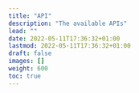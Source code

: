 ```yaml
---
title: "API"
description: "The available APIs"
lead: ""
date: 2022-05-11T17:36:32+01:00
lastmod: 2022-05-11T17:36:32+01:00
draft: false
images: []
weight: 600
toc: true
---
```

